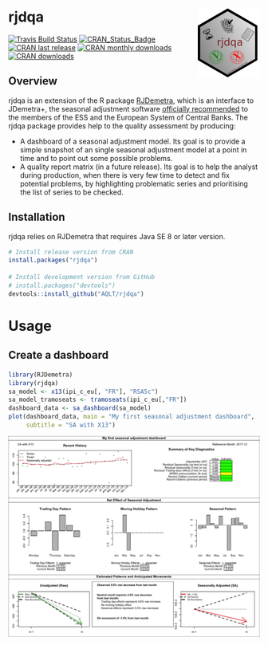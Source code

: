 
<!-- README.md is generated from README.Rmd. Please edit that file -->

# rjdqa <img src="man/figures/logo.png" align="right" />

[![Travis Build
Status](https://img.shields.io/travis/AQLT/rjdqa.svg?logo=travis)](https://travis-ci.org/AQLT/rjdqa)
[![CRAN\_Status\_Badge](http://www.r-pkg.org/badges/version/rjdqa)](https://cran.r-project.org/package=rjdqa)
[![CRAN last
release](http://www.r-pkg.org/badges/last-release/rjdqa)](https://cran.r-project.org/package=rjdqa)
[![CRAN monthly
downloads](http://cranlogs.r-pkg.org/badges/rjdqa?color=lightgrey)](https://cran.r-project.org/package=rjdqa)
[![CRAN
downloads](http://cranlogs.r-pkg.org/badges/grand-total/rjdqa?color=lightgrey)](https://cran.r-project.org/package=rjdqa)

## Overview

rjdqa is an extension of the R package
[RJDemetra](https://github.com/nbbrd/rjdemetra), which is an interface
to JDemetra+, the seasonal adjustment software [officially
recommended](https://ec.europa.eu/eurostat/cros/system/files/Jdemetra_%20release.pdf)
to the members of the ESS and the European System of Central Banks. The
rjdqa package provides help to the quality assessment by producing:

  - A dashboard of a seasonal adjustment model. Its goal is to provide a
    simple snapshot of an single seasonal adjustment model at a point in
    time and to point out some possible problems.  
  - A quality report matrix (in a future release). Its goal is to help
    the analyst during production, when there is very few time to detect
    and fix potential problems, by highlighting problematic series and
    prioritising the list of series to be checked.

## Installation

rjdqa relies on RJDemetra that requires Java SE 8 or later version.

``` r
# Install release version from CRAN
install.packages("rjdqa")

# Install development version from GitHub
# install.packages("devtools")
devtools::install_github("AQLT/rjdqa")
```

# Usage

## Create a dashboard

``` r
library(RJDemetra)
library(rjdqa)
sa_model <- x13(ipi_c_eu[, "FR"], "RSA5c")
sa_model_tramoseats <- tramoseats(ipi_c_eu[,"FR"])
dashboard_data <- sa_dashboard(sa_model)
plot(dashboard_data, main = "My first seasonal adjustment dashboard",
     subtitle = "SA with X13")
```

<img src="man/figures/README-dashboard_exemple-1.png" style="display: block; margin: auto;" />
